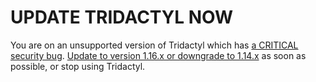 # UPDATE TRIDACTYL NOW

You are on an unsupported version of Tridactyl which has [a CRITICAL security bug](https://github.com/tridactyl/tridactyl/security/advisories/GHSA-7qr7-93pf-hr8f). [Update to version 1.16.x or downgrade to 1.14.x](https://addons.mozilla.org/en-US/firefox/addon/tridactyl-vim/versions/) as soon as possible, or stop using Tridactyl.
